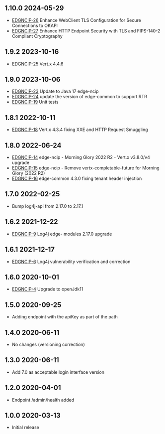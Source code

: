 ## 1.10.0 2024-05-29
 * [EDGNCIP-26](https://folio-org.atlassian.net/browse/EDGNCIP-26) Enhance WebClient TLS Configuration for Secure Connections to OKAPI
 * [EDGNCIP-27](https://folio-org.atlassian.net/browse/EDGNCIP-27) Enhance HTTP Endpoint Security with TLS and FIPS-140-2 Compliant Cryptography
## 1.9.2 2023-10-16
 * [EDGNCIP-25](https://issues.folio.org/browse/EDGNCIP-25) Vert.x 4.4.6
## 1.9.0 2023-10-06
 * [EDGNCIP-23](https://issues.folio.org/browse/EDGNCIP-23) Update to Java 17 edge-ncip
 * [EDGNCIP-24](https://issues.folio.org/browse/EDGNCIP-24) update the version of edge-common to support RTR
 * [EDGNCIP-19](https://issues.folio.org/browse/EDGNCIP-19) Unit tests
## 1.8.1 2022-10-11
 * [EDGNCIP-18](https://issues.folio.org/browse/EDGNCIP-18) Vert.x 4.3.4 fixing XXE and HTTP Request Smuggling
## 1.8.0 2022-06-24
 * [EDGNCIP-14](https://issues.folio.org/browse/EDGNCIP-14) edge-ncip - Morning Glory 2022 R2 - Vert.x v3.8.0/v4 upgrade
 * [EDGNCIP-15](https://issues.folio.org/browse/EDGNCIP-15) edge-ncip - Remove vertx-completable-future for Morning Glory (2022 R2)
 * [EDGNCIP-16](https://issues.folio.org/browse/EDGNCIP-16) edge-common 4.3.0 fixing tenant header injection
## 1.7.0 2022-02-25
 * Bump log4j-api from 2.17.0 to 2.17.1
## 1.6.2 2021-12-22
 * [EDGNCIP-9](https://issues.folio.org/browse/EDGNCIP-9) Log4j edge- modules 2.17.0 upgrade
## 1.6.1 2021-12-17
 * [EDGNCIP-6](https://issues.folio.org/browse/EDGNCIP-6) Log4j vulnerability verification and correction
## 1.6.0 2020-10-01
 * [EDGNCIP-4](https://issues.folio.org/browse/EDGNCIP-4) Upgrade to openJdk11
## 1.5.0 2020-09-25
 * Adding endpoint with the apiKey as part of the path
## 1.4.0 2020-06-11
 * No changes (versioning correction)
## 1.3.0 2020-06-11
 * Add 7.0 as acceptable login interface version
## 1.2.0 2020-04-01
 * Endpoint /admin/health added
## 1.0.0 2020-03-13
 * Initial release
